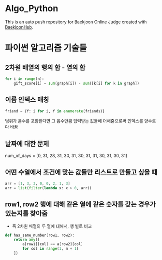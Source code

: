 # Algo_Python
This is an auto push repository for Baekjoon Online Judge created with [BaekjoonHub](https://github.com/BaekjoonHub/BaekjoonHub).

# 파이썬 알고리즘 기술들
## 2차원 배열의 행의 합 - 열의 합
```python
for i in range(n):
    gift_score[i] = sum(graph[i]) - sum([k[i] for k in graph])
```
## 이름 인덱스 매칭
```python
friend = {f: i for i, f in enumerate(friends)}
```

범위가 음수를 포함한다면 그 음수만큼 입력받는 값들에 더해줌으로써 인덱스를 양수로 다 바꿈

## 날짜에 대한 문제
num_of_days = [0, 31, 28, 31, 30, 31, 30, 31, 31, 30, 31, 30, 31]

## 어떤 수열에서 조건에 맞는 값들만 리스트로 만들고 싶을 때
```python
arr = [1, 3, 3, 0, 0, 2, 1, 3]
arr = list(filter(lambda x: x > 0, arr))
```

## row1, row2 행에 대해 같은 열에 같은 숫자를 갖는 경우가 있는지를 찾아줌
- 즉 2차원 배열의 두 열에 대해서, 행 별로 비교
```python
def has_same_number(row1, row2):
    return any([
        a[row1][col] == a[row2][col]
        for col in range(1, m + 1)
    ])
```
